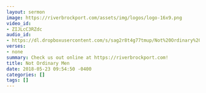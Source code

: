 ```yaml
---
layout: sermon
image: https://riverbrockport.com/assets/img/logos/logo-16x9.png
video_id:
- ZIJLcC3RZdc
audio_id:
- https://dl.dropboxusercontent.com/s/sag2r8t4g77tmup/Not%20Ordinary%20Men.mp3?dl=0
verses:
- none
summary: Check us out online at https://riverbrockport.com!
title: Not Ordinary Men
date: 2018-05-23 09:54:50 -0400
categories: []
tags: []
---
```

